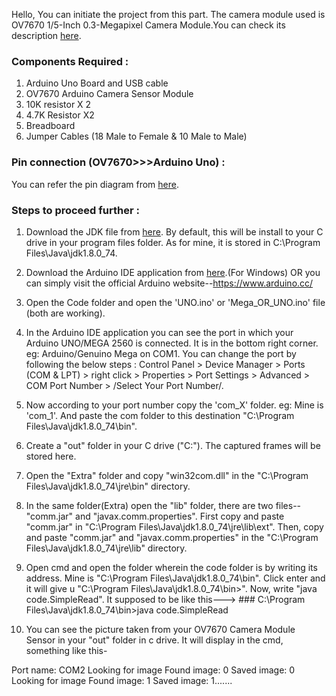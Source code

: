Hello, You can initiate the project from this part.
The camera module used is OV7670 1/5-Inch 0.3-Megapixel Camera Module.You can check its description <a href="https://hackerstore.nl/PDFs/camera.pdf">here</a>.

### Components Required :

1. Arduino Uno Board and USB cable
2. OV7670 Arduino Camera Sensor Module
3. 10K resistor X 2
4. 4.7K Resistor X2
5. Breadboard
6. Jumper Cables (18 Male to Female & 10 Male to Male)

### Pin connection (OV7670>>>Arduino Uno) :

You can refer the pin diagram from <a href="https://i.imgur.com/KyPlsRB.png">here</a>.

### Steps to proceed further :

1. Download the JDK file from <a href="https://cdn.instructables.com/ORIG/FDI/07P7/IUOHOM44/FDI07P7IUOHOM44.rar">here</a>. 
By default, this will be install to your C drive in your program files folder. As for mine, it is stored in C:\Program Files\Java\jdk1.8.0_74. 

2. Download the Arduino IDE application from <a href="https://www.arduino.cc/download.php?f=/arduino-nightly-windows.zip">here</a>.(For Windows)
OR you can simply visit the official Arduino website--https://www.arduino.cc/

3. Open the Code folder and open the 'UNO.ino' or 'Mega_OR_UNO.ino' file (both are working).

4. In the Arduino IDE application you can see the port in which your Arduino UNO/MEGA 2560 is connected.
It is in the bottom right corner. eg: Arduino/Genuino Mega on COM1.
You can change the port by following the below steps : 
Control Panel > Device Manager > Ports (COM & LPT) > right click > Properties > Port Settings > Advanced > COM Port Number > /Select Your Port Number/.

5. Now according to your port number copy the 'com_X' folder. eg: Mine is 'com_1'.
And paste the com folder to this destination "C:\Program Files\Java\jdk1.8.0_74\bin".

6. Create a "out" folder in your C drive ("C:\"). The captured frames will be stored here.

7. Open the "Extra" folder and copy "win32com.dll" in the "C:\Program Files\Java\jdk1.8.0_74\jre\bin" directory.

8. In the same folder(Extra) open the "lib" folder, there are two files--"comm.jar" and "javax.comm.properties".
First copy and paste "comm.jar" in "C:\Program Files\Java\jdk1.8.0_74\jre\lib\ext".
Then, copy and paste "comm.jar" and "javax.comm.properties" in the "C:\Program Files\Java\jdk1.8.0_74\jre\lib" directory.

9. Open cmd and open the folder wherein the code folder is by writing its address. Mine is "C:\Program Files\Java\jdk1.8.0_74\bin".
Click enter and it will give u "C:\Program Files\Java\jdk1.8.0_74\bin>". 
Now, write "java code.SimpleRead". It supposed to be like this---> ### C:\Program Files\Java\jdk1.8.0_74\bin>java code.SimpleRead

10. You can see the picture taken from your OV7670 Camera Module Sensor in your "out" folder in c drive.
It will display in the cmd, something like this-

Port name: COM2
Looking for image
Found image: 0
Saved image: 0
Looking for image
Found image: 1
Saved image: 1.......

